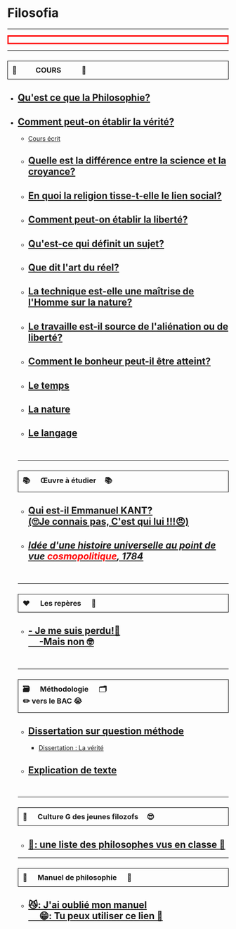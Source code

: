 <html>
 <head>
  <meta charset="utf-8"/>
 <link href="style.css" rel="stylesheet" type="text/css"/> 
    <meta name="viewport" content="width=device-width, initial-scale=1">
  <script src="s.js" data-import=""></script>

 </head>
 <body>
 <h1 id="para1">Filosofia</h1>
 <p></p>
 <hr>
     <marquee style="border:RED 3px SOLID"><p id="para3"></p> </marquee>
  
  <hr>
 <h3 id="para2" style="border: 1px solid black; padding: 10px;"> 📝&nbsp;&nbsp; &nbsp;&nbsp;&nbsp;&nbsp; &nbsp;&nbsp;  COURS &nbsp;&nbsp; &nbsp;&nbsp;&nbsp;&nbsp; &nbsp;&nbsp; 📝 </h3>
   <ul>
     <li>
         <h2><a href="https://23tr-an05.github.io/qu-est-q-la-filo/">Qu'est ce que la Philosophie?</a></h2>
     </li>
     <li>
         <h2><a href="https://23tr-an05.github.io/V-rit-/">Comment peut-on établir la vérité?</a></h2>
         <ul id="para3"><li id="para3"><a href=" " ><p id="para3">Cours écrit</p></a></li></ol>
     </li>
     <li>
         <h2><a href="https://23tr-an05.github.io/cry/">Quelle est la différence entre la science et la croyance?</a></h2>
     </li>
     <li>
         <h2><a href=" ">En quoi la religion tisse-t-elle le lien social?</a></h2>
     </li>
     <li>
         <h2><a href="https://23tr-an05.github.io/li/ ">Comment peut-on établir la liberté?</a></h2>
     </li>
     <li>
         <h2><a href=" ">Qu'est-ce qui définit un sujet?</a></h2>
     </li>
    <li>
         <h2><a href=" ">Que dit l'art du réel?</a></h2>
     </li>
    <li>
         <h2><a href=" ">La technique est-elle une maîtrise de l'Homme sur la nature?</a></h2>
     </li>
    <li>
         <h2><a href=" ">Le travaille est-il source de l'aliénation ou de liberté? </a></h2>
     </li>
    <li>
         <h2><a href=" ">Comment le bonheur peut-il être atteint?</a></h2>
     </li>
    <li>
         <h2><a href=" ">Le temps</a></h2>
     </li>
    <li>
    <h2><a href=" ">La nature</a></h2>
     </li>
    <li>
         <h2><a href=" ">Le langage</a></h2>
     </li>
    </ul>
 <br>
 <hr>
 <h3 id="para2" style="border: 1px solid black; padding: 10px;">📚&nbsp;&nbsp; &nbsp;&nbsp; Œuvre à étudier&nbsp;&nbsp; &nbsp;&nbsp;📚 </h3>
   <ul>
    <li>
         <h2><a href=" ">Qui est-il Emmanuel KANT? <br> (🙄Je connais pas, C'est qui lui !!!😠)</a></h2>
     </li>
     <li>
         <h2><a href="https://23tr-an05.github.io/Kant/"><i><u> Idée d'une histoire universelle au point de vue <font style="color:#FF0000;">cosmopolitique</font>, 1784</u></i></a></h2>
     </li>
    </ul>
    <br>
 <hr>
 <h3 id="para2" style="border: 1px solid black; padding: 10px;"> ❤️&nbsp;&nbsp; &nbsp;&nbsp; Les repères&nbsp;&nbsp; &nbsp;&nbsp; 🤯 </h3>
   <ul>
    <li>
         <h2><a href="https://23tr-an05.github.io/rep/"> - Je me suis perdu!🥵 <br> &nbsp;&nbsp; &nbsp;&nbsp;-Mais non 🤓</a></h2>
     </li>
    </ul>
    <br>
 <hr>
     <h3 id="para2" style="border: 1px solid black; padding: 10px;">🗃️&nbsp;&nbsp; &nbsp;&nbsp; Méthodologie&nbsp;&nbsp; &nbsp;&nbsp; 🗂️<br> ✏️ vers le BAC 😭</h3>
    <ul>
    <li>
         <h2><a href=" ">Dissertation sur question méthode</a></h2>
         <ul><li><a href=" ">Dissertation : La vérité</a></li></ul>
     </li>
    <li>
         <h2><a href=" ">Explication de texte</a></h2>
     </li>
    </ul>
    <br>
 <hr>
<h3 id="para2" style="border: 1px solid black; padding: 10px;">🦉&nbsp;&nbsp; &nbsp;&nbsp; Culture G des jeunes filozofs&nbsp;&nbsp; &nbsp;&nbsp;😎  </h3>
 <ul>
    <li>
         <h2><a href=""> 🐓: une liste des philosophes vus en classe 🧨</a></h2>
     </li>
       </ul>

 <hr>
 <h3 id="para2" style="border: 1px solid black; padding: 10px;">📕&nbsp;&nbsp; &nbsp;&nbsp; Manuel de philosophie &nbsp;&nbsp; &nbsp;&nbsp;📖  </h3>
   <ul>
    <li>
         <h2><a href="https://www.calameo.com/read/005158893318cf29d5e2c"> 😼: J'ai oublié mon manuel <br> &nbsp;&nbsp; &nbsp;&nbsp;😁: Tu peux utiliser ce lien 🥰</a></h2>
     </li>
       </ul>

 </body>
</html>